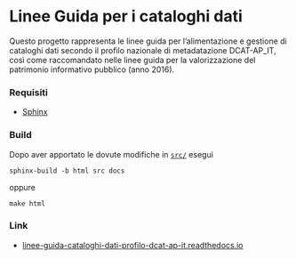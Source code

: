 # Linee Guida per i cataloghi dati

Questo progetto rappresenta le linee guida per l’alimentazione e gestione di cataloghi dati secondo il profilo nazionale di metadatazione DCAT-AP_IT, così come raccomandato nelle linee guida per la valorizzazione del patrimonio informativo pubblico (anno 2016).

### Requisiti

- [Sphinx](http://www.sphinx-doc.org/en/stable/)

### Build
Dopo aver apportato le dovute modifiche in [`src/`](./src) esegui

```
sphinx-build -b html src docs
```

oppure

```
make html
```

### Link
- [linee-guida-cataloghi-dati-profilo-dcat-ap-it.readthedocs.io](http://linee-guida-cataloghi-dati-profilo-dcat-ap-it.readthedocs.io)


